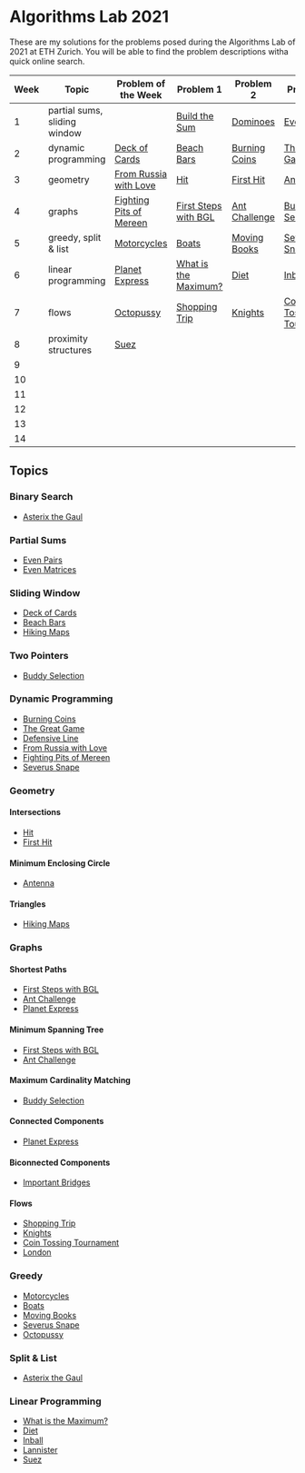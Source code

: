 # Algorithms Lab 2021

These are my solutions for the problems posed during the Algorithms Lab of 2021 at ETH Zurich. You will be able to find the problem descriptions witha quick online search.

| Week | Topic | Problem of the Week | Problem 1 | Problem 2 | Problem 3 | Problem 4 |
| ---- | ----- | ------------------- | --------- | --------- | --------- | --------- |
| 1 | partial sums, sliding window | | [Build the Sum](01/build-the-sum) | [Dominoes](01/dominoes) | [Even Pairs](01/even-pairs) | [Even Matrices](01/even-matrices) |
| 2 | dynamic programming | [Deck of Cards](potw/02-deck-of-cards) | [Beach Bars](02/beach-bars) | [Burning Coins](02/burning-coins) | [The Great Game](02/the-great-game) | [Defensive Line](02/defensive-line) |
| 3 | geometry | [From Russia with Love](potw/03-from-russia-with-love) | [Hit](03/hit) | [First Hit](03/first-hit) | [Antenna](03/antenna) | [Hiking Maps](03/hiking-maps) |
| 4 | graphs | [Fighting Pits of Mereen](potw/04-fighting-pits-of-mereen) | [First Steps with BGL](04/first-steps-with-bgl) | [Ant Challenge](04/ant-challenge) | [Buddy Selection](04/buddy-selection) | [Important Bridges](04/important-bridges) |
| 5 | greedy, split & list | [Motorcycles](potw/05-motorcycles) | [Boats](05/boats) | [Moving Books](05/moving-books) | [Severus Snape](05/severus-snape) | [Asterix the Gaul](05/asterix-the-gaul) |
| 6 | linear programming | [Planet Express](potw/06-planet-express) | [What is the Maximum?](06/what-is-the-maximum) | [Diet](06/diet) | [Inball](06/inball) | [Lannister](06/lannister) |
| 7 | flows | [Octopussy](potw/07-octopussy) | [Shopping Trip](07/shopping-trip) | [Knights](07/knights) | [Coin Tossing Tournament](07/coin-tossing-tournament) | [London](07/london) |
| 8 | proximity structures | [Suez](potw/08-suez) | | | | |
| 9 | | | | | | |
| 10 | | | | | | |
| 11 | | | | | | |
| 12 | | | | | | |
| 13 | | | | | | |
| 14 | | | | | | |

## Topics

### Binary Search

* [Asterix the Gaul](05/asterix-the-gaul)

### Partial Sums

* [Even Pairs](01/even-pairs)
* [Even Matrices](01/even-matrices)

### Sliding Window

* [Deck of Cards](potw/02-deck-of-cards)
* [Beach Bars](02/beach-bars)
* [Hiking Maps](03/hiking-maps)

### Two Pointers

* [Buddy Selection](04/buddy-selection)

### Dynamic Programming

* [Burning Coins](02/burning-coins)
* [The Great Game](02/the-great-game)
* [Defensive Line](02/defensive-line)
* [From Russia with Love](potw/03-from-russia-with-love)
* [Fighting Pits of Mereen](potw/04-fighting-pits-of-mereen)
* [Severus Snape](05/severus-snape)

### Geometry

#### Intersections

* [Hit](03/hit)
* [First Hit](03/first-hit)

#### Minimum Enclosing Circle

* [Antenna](03/antenna)

#### Triangles

* [Hiking Maps](03/hiking-maps)

### Graphs

#### Shortest Paths

* [First Steps with BGL](04/first-steps-with-bgl)
* [Ant Challenge](04/ant-challenge)
* [Planet Express](potw/06-planet-express)

#### Minimum Spanning Tree

* [First Steps with BGL](04/first-steps-with-bgl)
* [Ant Challenge](04/ant-challenge)

#### Maximum Cardinality Matching

* [Buddy Selection](04/buddy-selection)

#### Connected Components

* [Planet Express](potw/06-planet-express)

#### Biconnected Components

* [Important Bridges](04/important-bridges)

#### Flows

* [Shopping Trip](07/shopping-trip)
* [Knights](07/knights)
* [Coin Tossing Tournament](07/coin-tossing-tournament)
* [London](07/london)

### Greedy

* [Motorcycles](potw/05-motorcycles)
* [Boats](05/boats)
* [Moving Books](05/moving-books)
* [Severus Snape](05/severus-snape)
* [Octopussy](potw/07-octopussy)

### Split & List

* [Asterix the Gaul](05/asterix-the-gaul)

### Linear Programming

* [What is the Maximum?](06/what-is-the-maximum)
* [Diet](06/diet)
* [Inball](06/inball)
* [Lannister](06/lannister)
* [Suez](potw/08-suez)
